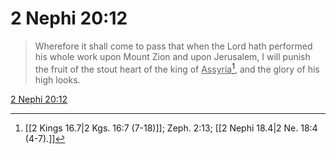 # 2 Nephi 20:12

> Wherefore it shall come to pass that when the Lord hath performed his whole work upon Mount Zion and upon Jerusalem, I will punish the fruit of the stout heart of the king of <u>Assyria</u>[^a], and the glory of his high looks.

[2 Nephi 20:12](https://www.churchofjesuschrist.org/study/scriptures/bofm/2-ne/20?lang=eng&id=p12#p12)


[^a]: [[2 Kings 16.7|2 Kgs. 16:7 (7-18)]]; Zeph. 2:13; [[2 Nephi 18.4|2 Ne. 18:4 (4-7).]]
